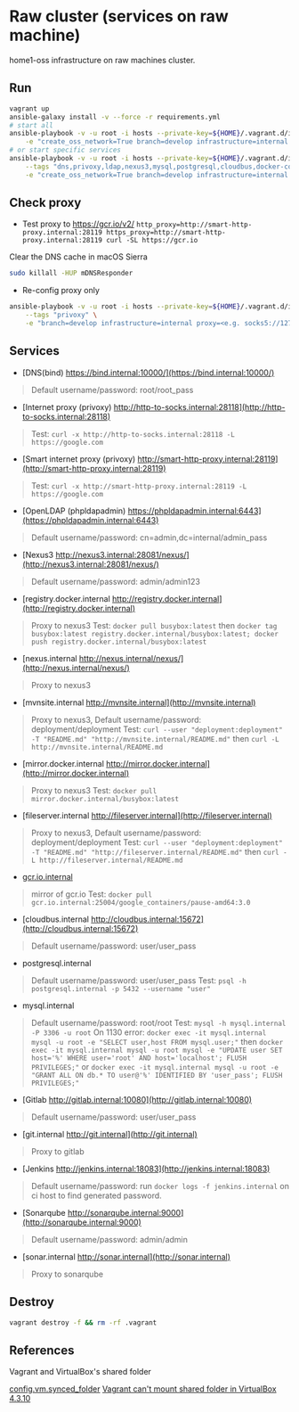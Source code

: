 # Raw cluster (services on raw machine)
home1-oss infrastructure on raw machines cluster.

## Run

```sh
vagrant up
ansible-galaxy install -v --force -r requirements.yml
# start all
ansible-playbook -v -u root -i hosts --private-key=${HOME}/.vagrant.d/insecure_private_key playbook.yml \
    -e "create_oss_network=True branch=develop infrastructure=internal forwarders=<e.g. 10.0.2.3> proxy=<e.g. socks5://127.0.0.1:1080>"
# or start specific services
ansible-playbook -v -u root -i hosts --private-key=${HOME}/.vagrant.d/insecure_private_key playbook.yml \
    --tags "dns,privoxy,ldap,nexus3,mysql,postgresql,cloudbus,docker-config,sonarqube,gitlab,jenkins" \
    -e "create_oss_network=True branch=develop infrastructure=internal forwarders=<e.g. 10.0.2.3> proxy=<e.g. socks5://127.0.0.1:1080>"
```

## Check proxy

- Test proxy to https://gcr.io/v2/
`http_proxy=http://smart-http-proxy.internal:28119 https_proxy=http://smart-http-proxy.internal:28119 curl -SL https://gcr.io`

Clear the DNS cache in macOS Sierra
```sh
sudo killall -HUP mDNSResponder
```

- Re-config proxy only
```sh
ansible-playbook -v -u root -i hosts --private-key=${HOME}/.vagrant.d/insecure_private_key playbook.yml \
    --tags "privoxy" \
    -e "branch=develop infrastructure=internal proxy=<e.g. socks5://127.0.0.1:1080>"
```

## Services

- [DNS(bind) https://bind.internal:10000/](https://bind.internal:10000/)
> Default username/password: root/root_pass
- [Internet proxy (privoxy) http://http-to-socks.internal:28118](http://http-to-socks.internal:28118)
> Test: `curl -x http://http-to-socks.internal:28118 -L https://google.com`
- [Smart internet proxy (privoxy) http://smart-http-proxy.internal:28119](http://smart-http-proxy.internal:28119)
> Test: `curl -x http://smart-http-proxy.internal:28119 -L https://google.com`
- [OpenLDAP (phpldapadmin) https://phpldapadmin.internal:6443](https://phpldapadmin.internal:6443)
> Default username/password: cn=admin,dc=internal/admin_pass


- [Nexus3 http://nexus3.internal:28081/nexus/](http://nexus3.internal:28081/nexus/)
> Default username/password: admin/admin123
- [registry.docker.internal http://registry.docker.internal](http://registry.docker.internal)
> Proxy to nexus3
Test: `docker pull busybox:latest`
then `docker tag busybox:latest registry.docker.internal/busybox:latest; docker push registry.docker.internal/busybox:latest`
- [nexus.internal http://nexus.internal/nexus/](http://nexus.internal/nexus/)
> Proxy to nexus3
- [mvnsite.internal http://mvnsite.internal](http://mvnsite.internal)
> Proxy to nexus3, Default username/password: deployment/deployment
Test: `curl --user "deployment:deployment" -T "README.md" "http://mvnsite.internal/README.md"`
then `curl -L http://mvnsite.internal/README.md`
- [mirror.docker.internal http://mirror.docker.internal](http://mirror.docker.internal)
> Proxy to nexus3
Test: `docker pull mirror.docker.internal/busybox:latest`
- [fileserver.internal http://fileserver.internal](http://fileserver.internal)
> Proxy to nexus3, Default username/password: deployment/deployment
Test: `curl --user "deployment:deployment" -T "README.md" "http://fileserver.internal/README.md"`
then `curl -L http://fileserver.internal/README.md`

- [gcr.io.internal](http://gcr.io.internal:25004)
> mirror of gcr.io
Test: `docker pull gcr.io.internal:25004/google_containers/pause-amd64:3.0`

- [cloudbus.internal http://cloudbus.internal:15672](http://cloudbus.internal:15672)
> Default username/password: user/user_pass

- postgresql.internal
> Default username/password: user/user_pass
Test: `psql -h postgresql.internal -p 5432 --username "user"`
- mysql.internal
> Default username/password: root/root
Test: `mysql -h mysql.internal -P 3306 -u root`
On 1130 error: `docker exec -it mysql.internal mysql -u root -e "SELECT user,host FROM mysql.user;"`
then
`docker exec -it mysql.internal mysql -u root mysql -e "UPDATE user SET host='%' WHERE user='root' AND host='localhost'; FLUSH PRIVILEGES;"`
or
`docker exec -it mysql.internal mysql -u root -e "GRANT ALL ON db.* TO user@'%' IDENTIFIED BY 'user_pass'; FLUSH PRIVILEGES;"`


- [Gitlab http://gitlab.internal:10080](http://gitlab.internal:10080)
> Default username/password: user/user_pass
- [git.internal http://git.internal](http://git.internal)
> Proxy to gitlab

- [Jenkins http://jenkins.internal:18083](http://jenkins.internal:18083)
> Default username/password: run `docker logs -f jenkins.internal` on ci host to find generated password.

- [Sonarqube http://sonarqube.internal:9000](http://sonarqube.internal:9000)
> Default username/password: admin/admin
- [sonar.internal http://sonar.internal](http://sonar.internal)
> Proxy to sonarqube

## Destroy

```sh
vagrant destroy -f && rm -rf .vagrant
```

## References

Vagrant and VirtualBox's shared folder

[config.vm.synced_folder](https://www.vagrantup.com/docs/synced-folders/basic_usage.html)
[Vagrant can't mount shared folder in VirtualBox 4.3.10](https://github.com/mitchellh/vagrant/issues/3341)
